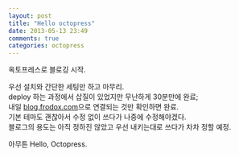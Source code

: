 ```yaml
---
layout: post
title: "Hello octopress"
date: 2013-05-13 23:49
comments: true
categories: octopress
---
```

옥토프레스로 블로깅 시작.

우선 설치와 간단한 세팅만 하고 마무리.  
deploy 하는 과정에서 삽질이 있었지만 무난하게 30분만에 완료;  
내일 [blog.frodox.com](http://blog.frodox.com)으로 연결되는 것만 확인하면 완료.  
기본 테마도 괜찮아서 수정 없이 쓰다가 나중에 수정해야겠다.  
블로그의 용도는 아직 정하진 않았고 우선 내키는대로 쓰다가 차차 정할 예정.  

아무튼 Hello, Octopress.
